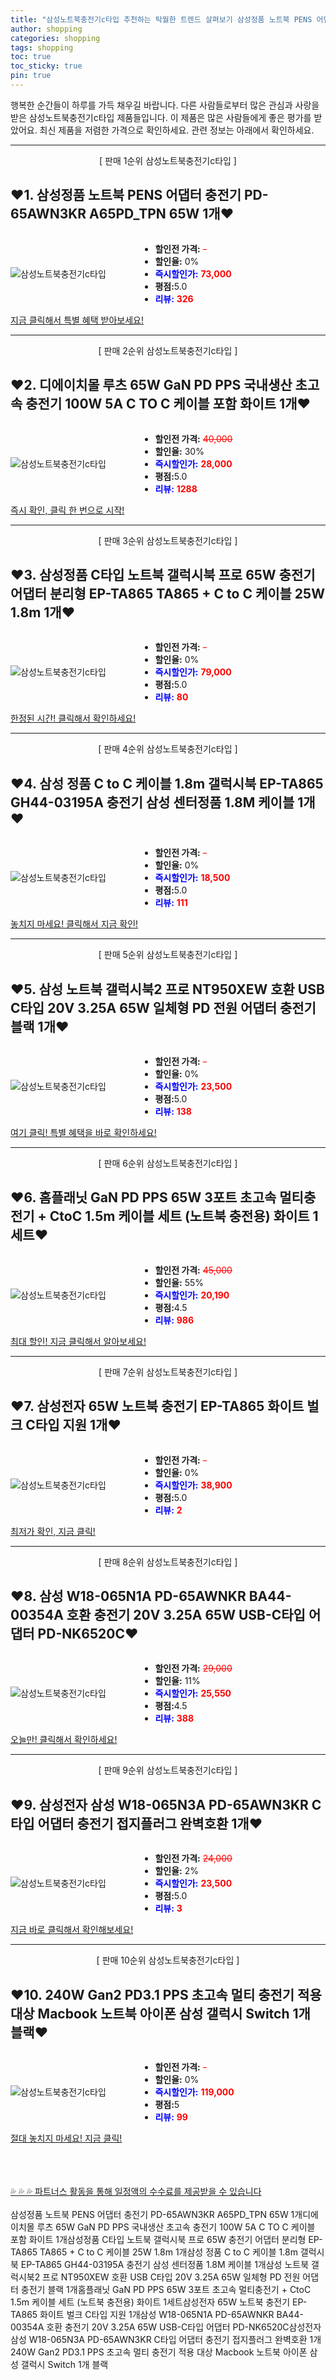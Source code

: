 ```yaml
---
title: "삼성노트북충전기c타입 추천하는 탁월한 트렌드 살펴보기 삼성정품 노트북 PENS 어댑터 충전기"
author: shopping
categories: shopping
tags: shopping
toc: true
toc_sticky: true
pin: true
---
```

행복한 순간들이 하루를 가득 채우길 바랍니다. 다른 사람들로부터 많은 관심과 사랑을 받은 삼성노트북충전기c타입 제품들입니다. 이 제품은 많은 사람들에게 좋은 평가를 받았어요. 최신 제품을 저렴한 가격으로 확인하세요. 관련 정보는 아래에서 확인하세요.

---
<p class="toplist" style="margin: 0 auto; display: block; width: fit-content;">[ 판매 1순위 삼성노트북충전기c타입 ]</p>

<h2><strong>❤️1. 삼성정품 노트북 PENS 어댑터 충전기 PD-65AWN3KR A65PD_TPN 65W 1개❤️</strong></h2>

<div style="display: flex; align-items: center;">
    <div style="flex: 0.4;">
        <img src="https://thumbnail7.coupangcdn.com/thumbnails/remote/230x230ex/image/vendor_inventory/e4ca/a8a57ac35c36d94e69a915c00d9cbc6a8d9d841bf4b101e59558386503a8.jpg" alt="삼성노트북충전기c타입" style="max-width: 100%;">
    </div>
    <div style="flex: 0.6; margin-left: 10px;">
        <ul>
            <li><strong>할인전 가격:</strong> <del style="color: red;">-</del></li>
            <li><strong>할인율:</strong> 0%</li>
            <li><span style='color:blue'><strong>즉시할인가:</strong></span> <span style='color:red'><strong>73,000</strong></span></li>
            <li><strong>평점:</strong>5.0</li>
            <li><span style='color:blue'><strong>리뷰:</strong></span> <span style='color:red'><strong>326</strong></span></li>
        </ul>
    </div>
</div>
<div class="center">
    <a href="https://William4Davisa.github.io?lptag=AF9450613&subid=githubio&pageKey=6472194355&traceid=V0-153&itemId=14132035556&vendorItemId=81378809940" class="myButton">
        지금 클릭해서 특별 혜택 받아보세요!
    </a>
</div>


---
<p class="toplist" style="margin: 0 auto; display: block; width: fit-content;">[ 판매 2순위 삼성노트북충전기c타입 ]</p>

<h2><strong>❤️2. 디에이치몰 루츠 65W GaN PD PPS 국내생산 초고속 충전기 100W 5A C TO C 케이블 포함 화이트 1개❤️</strong></h2>

<div style="display: flex; align-items: center;">
    <div style="flex: 0.4;">
        <img src="https://thumbnail9.coupangcdn.com/thumbnails/remote/230x230ex/image/vendor_inventory/aaaa/2c12431d9405547809602772ffe0d404ae0611a5db2eae9619a301cbeb63.jpg" alt="삼성노트북충전기c타입" style="max-width: 100%;">
    </div>
    <div style="flex: 0.6; margin-left: 10px;">
        <ul>
            <li><strong>할인전 가격:</strong> <del style="color: red;">40,000</del></li>
            <li><strong>할인율:</strong> 30%</li>
            <li><span style='color:blue'><strong>즉시할인가:</strong></span> <span style='color:red'><strong>28,000</strong></span></li>
            <li><strong>평점:</strong>5.0</li>
            <li><span style='color:blue'><strong>리뷰:</strong></span> <span style='color:red'><strong>1288</strong></span></li>
        </ul>
    </div>
</div>
<div class="center">
    <a href="https://William4Davisa.github.io?lptag=AF9450613&subid=githubio&pageKey=7537259502&traceid=V0-153&itemId=19804961451&vendorItemId=86904672514" class="myButton">
        즉시 확인, 클릭 한 번으로 시작!
    </a>
</div>


---
<p class="toplist" style="margin: 0 auto; display: block; width: fit-content;">[ 판매 3순위 삼성노트북충전기c타입 ]</p>

<h2><strong>❤️3. 삼성정품 C타입 노트북 갤럭시북 프로 65W 충전기 어댑터 분리형 EP-TA865 TA865 + C to C 케이블 25W 1.8m 1개❤️</strong></h2>

<div style="display: flex; align-items: center;">
    <div style="flex: 0.4;">
        <img src="https://thumbnail10.coupangcdn.com/thumbnails/remote/230x230ex/image/vendor_inventory/a87b/c0dcd7e1d7138588166e599f981b476e498204bb2fa175c2c9632d662126.jpg" alt="삼성노트북충전기c타입" style="max-width: 100%;">
    </div>
    <div style="flex: 0.6; margin-left: 10px;">
        <ul>
            <li><strong>할인전 가격:</strong> <del style="color: red;">-</del></li>
            <li><strong>할인율:</strong> 0%</li>
            <li><span style='color:blue'><strong>즉시할인가:</strong></span> <span style='color:red'><strong>79,000</strong></span></li>
            <li><strong>평점:</strong>5.0</li>
            <li><span style='color:blue'><strong>리뷰:</strong></span> <span style='color:red'><strong>80</strong></span></li>
        </ul>
    </div>
</div>
<div class="center">
    <a href="https://William4Davisa.github.io?lptag=AF9450613&subid=githubio&pageKey=6475059559&traceid=V0-153&itemId=14149761114&vendorItemId=81396299051" class="myButton">
        한정된 시간! 클릭해서 확인하세요!
    </a>
</div>


---
<p class="toplist" style="margin: 0 auto; display: block; width: fit-content;">[ 판매 4순위 삼성노트북충전기c타입 ]</p>

<h2><strong>❤️4. 삼성 정품 C to C 케이블 1.8m 갤럭시북 EP-TA865 GH44-03195A 충전기 삼성 센터정품 1.8M 케이블 1개❤️</strong></h2>

<div style="display: flex; align-items: center;">
    <div style="flex: 0.4;">
        <img src="https://thumbnail9.coupangcdn.com/thumbnails/remote/230x230ex/image/vendor_inventory/69b5/69a286154a9358773ddf575cd65f395ad2b59e50102851cf67fbd366f958.jpg" alt="삼성노트북충전기c타입" style="max-width: 100%;">
    </div>
    <div style="flex: 0.6; margin-left: 10px;">
        <ul>
            <li><strong>할인전 가격:</strong> <del style="color: red;">-</del></li>
            <li><strong>할인율:</strong> 0%</li>
            <li><span style='color:blue'><strong>즉시할인가:</strong></span> <span style='color:red'><strong>18,500</strong></span></li>
            <li><strong>평점:</strong>5.0</li>
            <li><span style='color:blue'><strong>리뷰:</strong></span> <span style='color:red'><strong>111</strong></span></li>
        </ul>
    </div>
</div>
<div class="center">
    <a href="https://William4Davisa.github.io?lptag=AF9450613&subid=githubio&pageKey=7282119295&traceid=V0-153&itemId=18594244234&vendorItemId=84044914160" class="myButton">
        놓치지 마세요! 클릭해서 지금 확인!
    </a>
</div>


---
<p class="toplist" style="margin: 0 auto; display: block; width: fit-content;">[ 판매 5순위 삼성노트북충전기c타입 ]</p>

<h2><strong>❤️5. 삼성 노트북 갤럭시북2 프로 NT950XEW 호환 USB C타입 20V 3.25A 65W 일체형 PD 전원 어댑터 충전기 블랙 1개❤️</strong></h2>

<div style="display: flex; align-items: center;">
    <div style="flex: 0.4;">
        <img src="https://thumbnail10.coupangcdn.com/thumbnails/remote/230x230ex/image/vendor_inventory/d88b/9a2b3afe2f1bc6ccf9cecd264f9cb3665db82e77b4d9340e5e6b5c772d4a.jpg" alt="삼성노트북충전기c타입" style="max-width: 100%;">
    </div>
    <div style="flex: 0.6; margin-left: 10px;">
        <ul>
            <li><strong>할인전 가격:</strong> <del style="color: red;">-</del></li>
            <li><strong>할인율:</strong> 0%</li>
            <li><span style='color:blue'><strong>즉시할인가:</strong></span> <span style='color:red'><strong>23,500</strong></span></li>
            <li><strong>평점:</strong>5.0</li>
            <li><span style='color:blue'><strong>리뷰:</strong></span> <span style='color:red'><strong>138</strong></span></li>
        </ul>
    </div>
</div>
<div class="center">
    <a href="https://William4Davisa.github.io?lptag=AF9450613&subid=githubio&pageKey=6631546845&traceid=V0-153&itemId=15119955052&vendorItemId=82339923447" class="myButton">
        여기 클릭! 특별 혜택을 바로 확인하세요!
    </a>
</div>


---
<p class="toplist" style="margin: 0 auto; display: block; width: fit-content;">[ 판매 6순위 삼성노트북충전기c타입 ]</p>

<h2><strong>❤️6. 홈플래닛 GaN PD PPS 65W 3포트 초고속 멀티충전기 + CtoC 1.5m 케이블 세트 (노트북 충전용) 화이트 1세트❤️</strong></h2>

<div style="display: flex; align-items: center;">
    <div style="flex: 0.4;">
        <img src="https://thumbnail10.coupangcdn.com/thumbnails/remote/230x230ex/image/retail/images/1234520882250582-772988f3-43d4-4cb1-8c7c-2e8bf3ff4f84.jpg" alt="삼성노트북충전기c타입" style="max-width: 100%;">
    </div>
    <div style="flex: 0.6; margin-left: 10px;">
        <ul>
            <li><strong>할인전 가격:</strong> <del style="color: red;">45,000</del></li>
            <li><strong>할인율:</strong> 55%</li>
            <li><span style='color:blue'><strong>즉시할인가:</strong></span> <span style='color:red'><strong>20,190</strong></span></li>
            <li><strong>평점:</strong>4.5</li>
            <li><span style='color:blue'><strong>리뷰:</strong></span> <span style='color:red'><strong>986</strong></span></li>
        </ul>
    </div>
</div>
<div class="center">
    <a href="https://William4Davisa.github.io?lptag=AF9450613&subid=githubio&pageKey=7432598771&traceid=V0-153&itemId=19307488065&vendorItemId=86421814338" class="myButton">
        최대 할인! 지금 클릭해서 알아보세요!
    </a>
</div>


---
<p class="toplist" style="margin: 0 auto; display: block; width: fit-content;">[ 판매 7순위 삼성노트북충전기c타입 ]</p>

<h2><strong>❤️7. 삼성전자 65W 노트북 충전기 EP-TA865 화이트 벌크 C타입 지원 1개❤️</strong></h2>

<div style="display: flex; align-items: center;">
    <div style="flex: 0.4;">
        <img src="https://thumbnail8.coupangcdn.com/thumbnails/remote/230x230ex/image/vendor_inventory/da44/f733963177cca103ec51b5168f65b0e09a26afe9cf54f9f191daee3adf9e.jpg" alt="삼성노트북충전기c타입" style="max-width: 100%;">
    </div>
    <div style="flex: 0.6; margin-left: 10px;">
        <ul>
            <li><strong>할인전 가격:</strong> <del style="color: red;">-</del></li>
            <li><strong>할인율:</strong> 0%</li>
            <li><span style='color:blue'><strong>즉시할인가:</strong></span> <span style='color:red'><strong>38,900</strong></span></li>
            <li><strong>평점:</strong>5.0</li>
            <li><span style='color:blue'><strong>리뷰:</strong></span> <span style='color:red'><strong>2</strong></span></li>
        </ul>
    </div>
</div>
<div class="center">
    <a href="https://William4Davisa.github.io?lptag=AF9450613&subid=githubio&pageKey=8144572330&traceid=V0-153&itemId=23153329915&vendorItemId=90186160542" class="myButton">
        최저가 확인, 지금 클릭!
    </a>
</div>


---
<p class="toplist" style="margin: 0 auto; display: block; width: fit-content;">[ 판매 8순위 삼성노트북충전기c타입 ]</p>

<h2><strong>❤️8. 삼성 W18-065N1A PD-65AWNKR BA44-00354A 호환 충전기 20V 3.25A 65W USB-C타입 어댑터 PD-NK6520C❤️</strong></h2>

<div style="display: flex; align-items: center;">
    <div style="flex: 0.4;">
        <img src="https://thumbnail6.coupangcdn.com/thumbnails/remote/230x230ex/image/vendor_inventory/69ea/b160c00135de1c335862435be4616eb4e707ee62dbcf5ce0c0a8d8d6c7c8.jpg" alt="삼성노트북충전기c타입" style="max-width: 100%;">
    </div>
    <div style="flex: 0.6; margin-left: 10px;">
        <ul>
            <li><strong>할인전 가격:</strong> <del style="color: red;">29,000</del></li>
            <li><strong>할인율:</strong> 11%</li>
            <li><span style='color:blue'><strong>즉시할인가:</strong></span> <span style='color:red'><strong>25,550</strong></span></li>
            <li><strong>평점:</strong>4.5</li>
            <li><span style='color:blue'><strong>리뷰:</strong></span> <span style='color:red'><strong>388</strong></span></li>
        </ul>
    </div>
</div>
<div class="center">
    <a href="https://William4Davisa.github.io?lptag=AF9450613&subid=githubio&pageKey=339265577&traceid=V0-153&itemId=1080820239&vendorItemId=5595280779" class="myButton">
        오늘만! 클릭해서 확인하세요!
    </a>
</div>


---
<p class="toplist" style="margin: 0 auto; display: block; width: fit-content;">[ 판매 9순위 삼성노트북충전기c타입 ]</p>

<h2><strong>❤️9. 삼성전자 삼성 W18-065N3A PD-65AWN3KR C타입 어댑터 충전기 접지플러그 완벽호환 1개❤️</strong></h2>

<div style="display: flex; align-items: center;">
    <div style="flex: 0.4;">
        <img src="https://thumbnail8.coupangcdn.com/thumbnails/remote/230x230ex/image/vendor_inventory/bc81/63717aab6724aa05b693f7185b62c839b88b8ce29d95b63ea547179f3dc3.jpg" alt="삼성노트북충전기c타입" style="max-width: 100%;">
    </div>
    <div style="flex: 0.6; margin-left: 10px;">
        <ul>
            <li><strong>할인전 가격:</strong> <del style="color: red;">24,000</del></li>
            <li><strong>할인율:</strong> 2%</li>
            <li><span style='color:blue'><strong>즉시할인가:</strong></span> <span style='color:red'><strong>23,500</strong></span></li>
            <li><strong>평점:</strong>5.0</li>
            <li><span style='color:blue'><strong>리뷰:</strong></span> <span style='color:red'><strong>3</strong></span></li>
        </ul>
    </div>
</div>
<div class="center">
    <a href="https://William4Davisa.github.io?lptag=AF9450613&subid=githubio&pageKey=7774892259&traceid=V0-153&itemId=21000078892&vendorItemId=88064406042" class="myButton">
        지금 바로 클릭해서 확인해보세요!
    </a>
</div>


---
<p class="toplist" style="margin: 0 auto; display: block; width: fit-content;">[ 판매 10순위 삼성노트북충전기c타입 ]</p>

<h2><strong>❤️10. 240W Gan2 PD3.1 PPS 초고속 멀티 충전기 적용 대상 Macbook 노트북 아이폰 삼성 갤럭시 Switch 1개 블랙❤️</strong></h2>

<div style="display: flex; align-items: center;">
    <div style="flex: 0.4;">
        <img src="https://thumbnail6.coupangcdn.com/thumbnails/remote/230x230ex/image/vendor_inventory/f6fb/68e99dc66c8f7c83d9653ee5af27c95d183b6310e9b3fdb51db59bbd4e33.png" alt="삼성노트북충전기c타입" style="max-width: 100%;">
    </div>
    <div style="flex: 0.6; margin-left: 10px;">
        <ul>
            <li><strong>할인전 가격:</strong> <del style="color: red;">-</del></li>
            <li><strong>할인율:</strong> 0%</li>
            <li><span style='color:blue'><strong>즉시할인가:</strong></span> <span style='color:red'><strong>119,000</strong></span></li>
            <li><strong>평점:</strong>5</li>
            <li><span style='color:blue'><strong>리뷰:</strong></span> <span style='color:red'><strong>99</strong></span></li>
        </ul>
    </div>
</div>
<div class="center">
    <a href="https://William4Davisa.github.io?lptag=AF9450613&subid=githubio&pageKey=8242692162&traceid=V0-153&itemId=23720002825&vendorItemId=90744852881" class="myButton">
        절대 놓치지 마세요! 지금 클릭!
    </a>
</div>

<br><br><br>[💦 💦 💦 파트너스 활동을 통해 일정액의 수수료를 제공받을 수 있습니다](https://link.coupang.com/a/bcpT2c)<br><br>삼성정품 노트북 PENS 어댑터 충전기 PD-65AWN3KR A65PD_TPN 65W 1개디에이치몰 루츠 65W GaN PD PPS 국내생산 초고속 충전기 100W 5A C TO C 케이블 포함 화이트 1개삼성정품 C타입 노트북 갤럭시북 프로 65W 충전기 어댑터 분리형 EP-TA865 TA865 + C to C 케이블 25W 1.8m 1개삼성 정품 C to C 케이블 1.8m 갤럭시북 EP-TA865 GH44-03195A 충전기 삼성 센터정품 1.8M 케이블 1개삼성 노트북 갤럭시북2 프로 NT950XEW 호환 USB C타입 20V 3.25A 65W 일체형 PD 전원 어댑터 충전기 블랙 1개홈플래닛 GaN PD PPS 65W 3포트 초고속 멀티충전기 + CtoC 1.5m 케이블 세트 (노트북 충전용) 화이트 1세트삼성전자 65W 노트북 충전기 EP-TA865 화이트 벌크 C타입 지원 1개삼성 W18-065N1A PD-65AWNKR BA44-00354A 호환 충전기 20V 3.25A 65W USB-C타입 어댑터 PD-NK6520C삼성전자 삼성 W18-065N3A PD-65AWN3KR C타입 어댑터 충전기 접지플러그 완벽호환 1개240W Gan2 PD3.1 PPS 초고속 멀티 충전기 적용 대상 Macbook 노트북 아이폰 삼성 갤럭시 Switch 1개 블랙